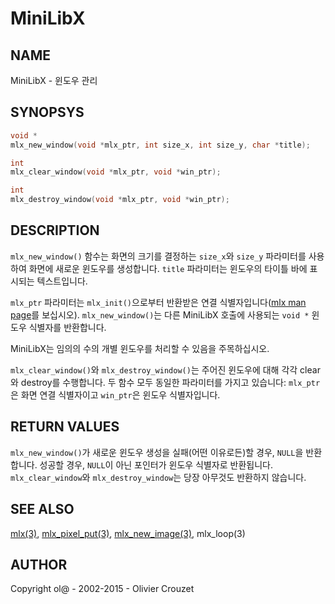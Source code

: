 # MiniLibX

## NAME
MiniLibX - 윈도우 관리

## SYNOPSYS
```c
void *
mlx_new_window(void *mlx_ptr, int size_x, int size_y, char *title);

int
mlx_clear_window(void *mlx_ptr, void *win_ptr);

int
mlx_destroy_window(void *mlx_ptr, void *win_ptr);
```

## DESCRIPTION
`mlx_new_window()` 함수는 화면의 크기를 결정하는 `size_x`와 `size_y` 파라미터를 사용하여 화면에 새로운 윈도우를 생성합니다. `title` 파라미터는 윈도우의 타이틀 바에 표시되는 텍스트입니다.

`mlx_ptr` 파라미터는 `mlx_init()`으로부터 반환받은 연결 식별자입니다([mlx man page](https://github.com/psj3205/MiniLibX_man_kor/blob/main/mlx.md)를 보십시오). `mlx_new_window()`는 다른 MiniLibX 호출에 사용되는 `void *` 윈도우 식별자를 반환합니다.

MiniLibX는 임의의 수의 개별 윈도우를 처리할 수 있음을 주목하십시오.

`mlx_clear_window()`와 `mlx_destroy_window()`는 주어진 윈도우에 대해 각각 clear와 destroy를 수행합니다. 두 함수 모두 동일한 파라미터를 가지고 있습니다: `mlx_ptr`은 화면 연결 식별자이고 `win_ptr`은 윈도우 식별자입니다.

## RETURN VALUES
`mlx_new_window()`가 새로운 윈도우 생성을 실패(어떤 이유로든)할 경우, `NULL`을 반환합니다. 성공할 경우, `NULL`이 아닌 포인터가 윈도우 식별자로 반환됩니다. `mlx_clear_window`와 `mlx_destroy_window`는 당장 아무것도 반환하지 않습니다.

## SEE ALSO
[mlx(3)](https://github.com/psj3205/MiniLibX_man_kor/blob/main/mlx.md), [mlx_pixel_put(3)](https://github.com/psj3205/MiniLibX_man_kor/blob/main/mlx_pixel_put.md), [mlx_new_image(3)](https://github.com/psj3205/MiniLibX_man_kor/blob/main/mlx_new_image.md), mlx_loop(3)

## AUTHOR
Copyright ol@ - 2002-2015 - Olivier Crouzet
